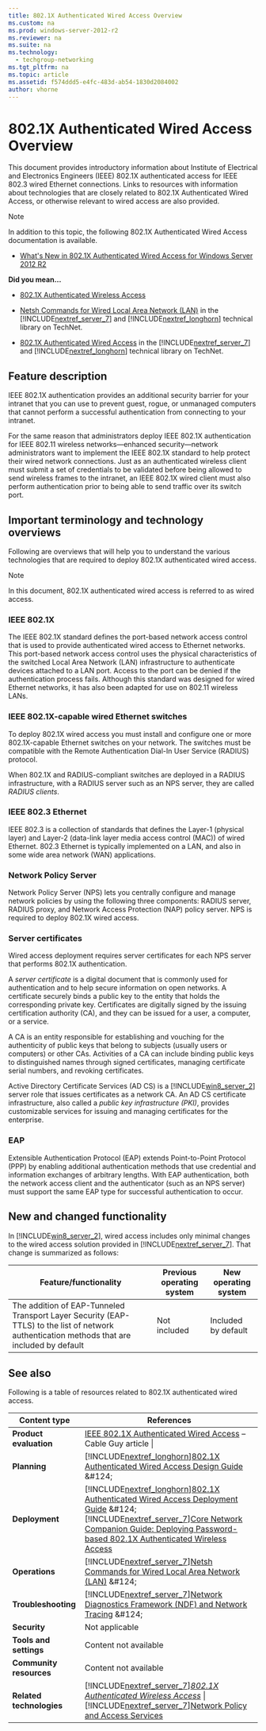 ```yaml
---
title: 802.1X Authenticated Wired Access Overview
ms.custom: na
ms.prod: windows-server-2012-r2
ms.reviewer: na
ms.suite: na
ms.technology: 
  - techgroup-networking
ms.tgt_pltfrm: na
ms.topic: article
ms.assetid: f574ddd5-e4fc-483d-ab54-1830d2084002
author: vhorne
---
```

# 802.1X Authenticated Wired Access Overview
This document provides introductory information about Institute of Electrical and Electronics Engineers \(IEEE\) 802.1X authenticated access for IEEE 802.3 wired Ethernet connections. Links to resources with information about technologies that are closely related to 802.1X Authenticated Wired Access, or otherwise relevant to wired access are also provided.  
  
> [!NOTE]  
> In addition to this topic, the following 802.1X Authenticated Wired Access documentation is available.  
>   
> -   [What's New in 802.1X Authenticated Wired Access for Windows Server 2012 R2](assetId:///cb3dd65c-9607-489e-a0fb-19c70b3952a0)  
  
**Did you mean…**  
  
-   [802.1X Authenticated Wireless Access](http://technet.microsoft.com/library/cc771455(WS.10).aspx)  
  
-   [Netsh Commands for Wired Local Area Network \(LAN\)](http://technet.microsoft.com/library/dd878511(WS.10).aspx) in the [!INCLUDE[nextref_server_7](../Token/nextref_server_7_md.md)] and [!INCLUDE[nextref_longhorn](../Token/nextref_longhorn_md.md)] technical library on TechNet.  
  
-   [802.1X Authenticated Wired Access](http://technet.microsoft.com/library/cc753354(WS.10).aspx) in the [!INCLUDE[nextref_server_7](../Token/nextref_server_7_md.md)] and [!INCLUDE[nextref_longhorn](../Token/nextref_longhorn_md.md)] technical library on TechNet.  
  
## <a name="BKMK_OVER"></a>Feature description  
IEEE 802.1X authentication provides an additional security barrier for your intranet that you can use to prevent guest, rogue, or unmanaged computers that cannot perform a successful authentication from connecting to your intranet.  
  
For the same reason that administrators deploy IEEE 802.1X authentication for IEEE 802.11 wireless networks—enhanced security—network administrators want to implement the IEEE 802.1X standard to help protect their wired network connections. Just as an authenticated wireless client must submit a set of credentials to be validated before being allowed to send wireless frames to the intranet, an IEEE 802.1X wired client must also perform authentication prior to being able to send traffic over its switch port.  
  
## Important terminology and technology overviews  
Following are overviews that will help you to understand the various technologies that are required to deploy 802.1X authenticated wired access.  
  
> [!NOTE]  
> In this document, 802.1X authenticated wired access is referred to as wired access.  
  
### IEEE 802.1X  
The IEEE 802.1X standard defines the port\-based network access control that is used to provide authenticated wired access to Ethernet networks. This port\-based network access control uses the physical characteristics of the switched Local Area Network \(LAN\) infrastructure to authenticate devices attached to a LAN port. Access to the port can be denied if the authentication process fails. Although this standard was designed for wired Ethernet networks, it has also been adapted for use on 802.11 wireless LANs.  
  
### IEEE 802.1X\-capable wired Ethernet switches  
To deploy 802.1X wired access you must install and configure one or more 802.1X\-capable Ethernet switches on your network. The switches must be compatible with the Remote Authentication Dial\-In User Service \(RADIUS\) protocol.  
  
When 802.1X and RADIUS\-compliant switches are deployed in a RADIUS infrastructure, with a RADIUS server such as an NPS server, they are called *RADIUS clients*.  
  
### IEEE 802.3 Ethernet  
IEEE 802.3 is a collection of standards that defines the Layer\-1 \(physical layer\) and Layer\-2 \(data\-link layer media access control \(MAC\)\) of wired Ethernet. 802.3 Ethernet is typically implemented on a LAN, and also in some wide area network \(WAN\) applications.  
  
### Network Policy Server  
Network Policy Server \(NPS\) lets you centrally configure and manage network policies by using the following three components: RADIUS server, RADIUS proxy, and Network Access Protection \(NAP\) policy server. NPS is required to deploy 802.1X wired access.  
  
### Server certificates  
Wired access deployment requires server certificates for each NPS server that performs 802.1X authentication.  
  
A *server certificate* is a digital document that is commonly used for authentication and to help secure information on open networks. A certificate securely binds a public key to the entity that holds the corresponding private key. Certificates are digitally signed by the issuing certification authority \(CA\), and they can be issued for a user, a computer, or a service.  
  
A CA is an entity responsible for establishing and vouching for the authenticity of public keys that belong to subjects \(usually users or computers\) or other CAs. Activities of a CA can include binding public keys to distinguished names through signed certificates, managing certificate serial numbers, and revoking certificates.  
  
Active Directory Certificate Services \(AD CS\) is a [!INCLUDE[win8_server_2](../Token/win8_server_2_md.md)] server role that issues certificates as a network CA. An AD CS certificate infrastructure, also called a *public key infrastructure \(PKI\)*, provides customizable services for issuing and managing certificates for the enterprise.  
  
### EAP  
Extensible Authentication Protocol \(EAP\) extends Point\-to\-Point Protocol \(PPP\) by enabling additional authentication methods that use credential and information exchanges of arbitrary lengths. With EAP authentication, both the network access client and the authenticator \(such as an NPS server\) must support the same EAP type for successful authentication to occur.  
  
## <a name="BKMK_NEW"></a>New and changed functionality  
In [!INCLUDE[win8_server_2](../Token/win8_server_2_md.md)], wired access includes only minimal changes to the wired access solution provided in [!INCLUDE[nextref_server_7](../Token/nextref_server_7_md.md)]. That change is summarized as follows:  
  
|Feature\/functionality|Previous operating system|New operating system|  
|--------------------------|-----------------------------|------------------------|  
|The addition of EAP\-Tunneled Transport Layer Security \(EAP\-TTLS\) to the list of network authentication methods that are included by default|Not included|Included by default|  
  
## <a name="BKMK_LINKS"></a>See also  
Following is a table of resources related to 802.1X authenticated wired access.  
  
|Content type|References|  
|----------------|--------------|  
|**Product evaluation**|[IEEE 802.1X Authenticated Wired Access](http://technet.microsoft.com/magazine/2008.02.cableguy.aspx) – Cable Guy article &#124;|  
|**Planning**|[!INCLUDE[nextref_longhorn](../Token/nextref_longhorn_md.md)][802.1X Authenticated Wired Access Design Guide](http://technet.microsoft.com/library/dd378864(WS.10).aspx) &#124;|  
|**Deployment**|[!INCLUDE[nextref_longhorn](../Token/nextref_longhorn_md.md)][802.1X Authenticated Wired Access Deployment Guide](http://technet.microsoft.com/library/dd348468(WS.10).aspx) &#124; [!INCLUDE[nextref_server_7](../Token/nextref_server_7_md.md)][Core Network Companion Guide: Deploying Password\-based 802.1X Authenticated Wireless Access](http://technet.microsoft.com/library/ff919508(WS.10).aspx)|  
|**Operations**|[!INCLUDE[nextref_server_7](../Token/nextref_server_7_md.md)][Netsh Commands for Wired Local Area Network \(LAN\)](http://technet.microsoft.com/library/dd878511(WS.10).aspx) &#124;|  
|**Troubleshooting**|[!INCLUDE[nextref_server_7](../Token/nextref_server_7_md.md)][Network Diagnostics Framework \(NDF\) and Network Tracing](http://technet.microsoft.com/library/ee731908(WS.10).aspx) &#124;|  
|**Security**|Not applicable|  
|**Tools and settings**|Content not available|  
|**Community resources**|Content not available|  
|**Related technologies**|[!INCLUDE[nextref_server_7](../Token/nextref_server_7_md.md)]*[802.1X Authenticated Wireless Access](http://technet.microsoft.com/library/cc771455(WS.10).aspx)* &#124; [!INCLUDE[nextref_server_7](../Token/nextref_server_7_md.md)][Network Policy and Access Services](http://technet.microsoft.com/library/cc754521(WS.10).aspx)|  
  
